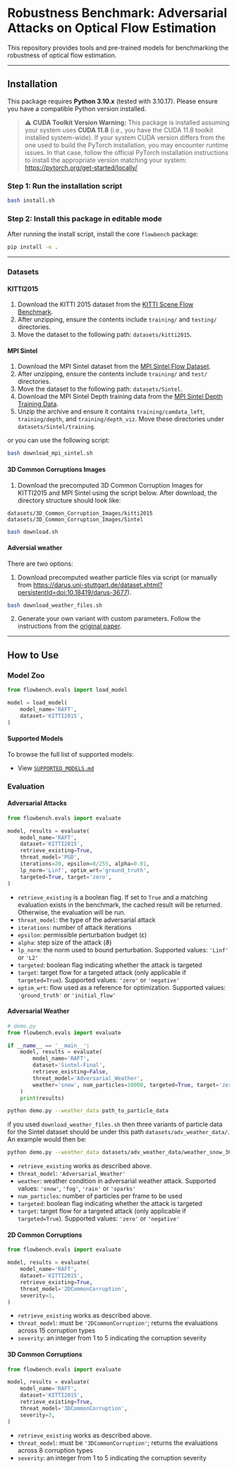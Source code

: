 # Robustness Benchmark: Adversarial Attacks on Optical Flow Estimation

This repository provides tools and pre-trained models for benchmarking the robustness of optical flow estimation.

---

## Installation

This package requires **Python 3.10.x** (tested with 3.10.17). Please ensure you have a compatible Python version installed.

> ⚠️ **CUDA Toolkit Version Warning:**
> This package is installed assuming your system uses **CUDA 11.8** (i.e., you have the CUDA 11.8 toolkit installed system-wide).
> If your system CUDA version differs from the one used to build the PyTorch installation, you may encounter runtime issues.
> In that case, follow the official PyTorch installation instructions to install the appropriate version matching your system:
> https://pytorch.org/get-started/locally/

### Step 1: Run the installation script

```bash
bash install.sh
```

### Step 2: Install this package in editable mode

After running the install script, install the core `flowbench` package:

```bash
pip install -e .
```

---

### Datasets

#### KITTI2015

1. Download the KITTI 2015 dataset from the [KITTI Scene Flow Benchmark](https://www.cvlibs.net/datasets/kitti/eval_scene_flow.php?benchmark=stereo).
2. After unzipping, ensure the contents include `training/` and `testing/` directories.
3. Move the dataset to the following path: `datasets/kitti2015`.

#### MPI Sintel

1. Download the MPI Sintel dataset from the [MPI Sintel Flow Dataset](http://sintel.is.tue.mpg.de/downloads).
2. After unzipping, ensure the contents include `training/` and `test/` directories.
3. Move the dataset to the following path: `datasets/Sintel`.
4. Download the MPI Sintel Depth training data from the [MPI Sintel Depth Training Data](http://sintel.is.tue.mpg.de/depth).
5. Unzip the archive and ensure it contains `training/camdata_left`, `training/depth`, and `training/depth_viz`. Move these directories under `datasets/Sintel/training`.

or you can use the following script:

```bash
bash download_mpi_sintel.sh
```

#### 3D Common Corruptions Images

1. Download the precomputed 3D Common Corruption Images for KITTI2015 and MPI Sintel using the script below. After download, the directory structure should look like:

```
datasets/3D_Common_Corruption_Images/kitti2015
datasets/3D_Common_Corruption_Images/Sintel
```

```bash
bash download.sh
```
#### Adversial weather

There are two options:

1) Download precomputed weather particle files via script (or manually from https://darus.uni-stuttgart.de/dataset.xhtml?persistentId=doi:10.18419/darus-3677).

```bash
bash download_weather_files.sh
```

2) Generate your own variant with custom parameters. Follow the instructions from the [original paper](https://github.com/cv-stuttgart/DistractingDownpour).

---

## How to Use

### Model Zoo

```python
from flowbench.evals import load_model

model = load_model(
    model_name='RAFT',
    dataset='KITTI2015',
)
```

#### Supported Models

To browse the full list of supported models:

- View [`SUPPORTED_MODELS.md`](./SUPPORTED_MODELS.md)

### Evaluation

#### Adversarial Attacks

```python
from flowbench.evals import evaluate

model, results = evaluate(
    model_name='RAFT',
    dataset='KITTI2015',
    retrieve_existing=True,
    threat_model='PGD',
    iterations=20, epsilon=8/255, alpha=0.01,
    lp_norm='Linf', optim_wrt='ground_truth',
    targeted=True, target='zero',
)
```

- `retrieve_existing` is a boolean flag. If set to `True` and a matching evaluation exists in the benchmark, the cached result will be returned. Otherwise, the evaluation will be run.
- `threat_model`: the type of the adversarial attack
- `iterations`: number of attack iterations
- `epsilon`: permissible perturbation budget (ε)
- `alpha`: step size of the attack (ϑ)
- `lp_norm`: the norm used to bound perturbation. Supported values: `'Linf'` or `'L2'`
- `targeted`: boolean flag indicating whether the attack is targeted
- `target`: target flow for a targeted attack (only applicable if `targeted=True`). Supported values: `'zero'` or `'negative'`
- `optim_wrt`: flow used as a reference for optimization. Supported values: `'ground_truth'` or `'initial_flow'`

#### Adversarial Weather

```python
# demo.py
from flowbench.evals import evaluate

if __name__ == '__main__':
    model, results = evaluate(
        model_name='RAFT',
        dataset='Sintel-Final',
        retrieve_existing=False,
        threat_model='Adversarial_Weather',
        weather='snow', num_particles=10000, targeted=True, target='zero',
    )
    print(results)
```

```bash
python demo.py --weather_data path_to_particle_data
```

if you used `download_weather_files.sh` then three variants of particle data for the Sintel dataset should be under this path `datasets/adv_weather_data/`. An example would then be:

```bash
python demo.py --weather_data datasets/adv_weather_data/weather_snow_3000
```

- `retrieve_existing` works as described above.
- `threat_model`: `'Adversarial_Weather'`
- `weather`: weather condition in adversarial weather attack. Supported values: `'snow'`, `'fog'`, `'rain'` or `'sparks'`
- `num_particles`: number of particles per frame to be used
- `targeted`: boolean flag indicating whether the attack is targeted
- `target`: target flow for a targeted attack (only applicable if `targeted=True`). Supported values: `'zero'` or `'negative'`

#### 2D Common Corruptions

```python
from flowbench.evals import evaluate

model, results = evaluate(
    model_name='RAFT',
    dataset='KITTI2015',
    retrieve_existing=True,
    threat_model='2DCommonCorruption',
    severity=3,
)
```

- `retrieve_existing` works as described above.
- `threat_model`: must be `'2DCommonCorruption'`; returns the evaluations across 15 corruption types
- `severity`: an integer from 1 to 5 indicating the corruption severity

#### 3D Common Corruptions

```python
from flowbench.evals import evaluate

model, results = evaluate(
    model_name='RAFT',
    dataset='KITTI2015',
    retrieve_existing=True,
    threat_model='3DCommonCorruption',
    severity=3,
)
```

- `retrieve_existing` works as described above.
- `threat_model`: must be `'3DCommonCorruption'`; returns the evaluations across 8 corruption types
- `severity`: an integer from 1 to 5 indicating the corruption severity
